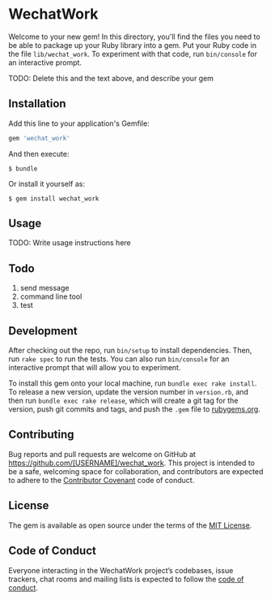 # WechatWork

Welcome to your new gem! In this directory, you'll find the files you need to be able to package up your Ruby library into a gem. Put your Ruby code in the file `lib/wechat_work`. To experiment with that code, run `bin/console` for an interactive prompt.

TODO: Delete this and the text above, and describe your gem

## Installation

Add this line to your application's Gemfile:

```ruby
gem 'wechat_work'
```

And then execute:

    $ bundle

Or install it yourself as:

    $ gem install wechat_work

## Usage

TODO: Write usage instructions here

## Todo
1. send message
2. command line tool
3. test

## Development

After checking out the repo, run `bin/setup` to install dependencies. Then, run `rake spec` to run the tests. You can also run `bin/console` for an interactive prompt that will allow you to experiment.

To install this gem onto your local machine, run `bundle exec rake install`. To release a new version, update the version number in `version.rb`, and then run `bundle exec rake release`, which will create a git tag for the version, push git commits and tags, and push the `.gem` file to [rubygems.org](https://rubygems.org).

## Contributing

Bug reports and pull requests are welcome on GitHub at https://github.com/[USERNAME]/wechat_work. This project is intended to be a safe, welcoming space for collaboration, and contributors are expected to adhere to the [Contributor Covenant](http://contributor-covenant.org) code of conduct.


## License

The gem is available as open source under the terms of the [MIT License](https://opensource.org/licenses/MIT).

## Code of Conduct

Everyone interacting in the WechatWork project’s codebases, issue trackers, chat rooms and mailing lists is expected to follow the [code of conduct](https://github.com/[USERNAME]/wechat_work/blob/master/CODE_OF_CONDUCT.md).
